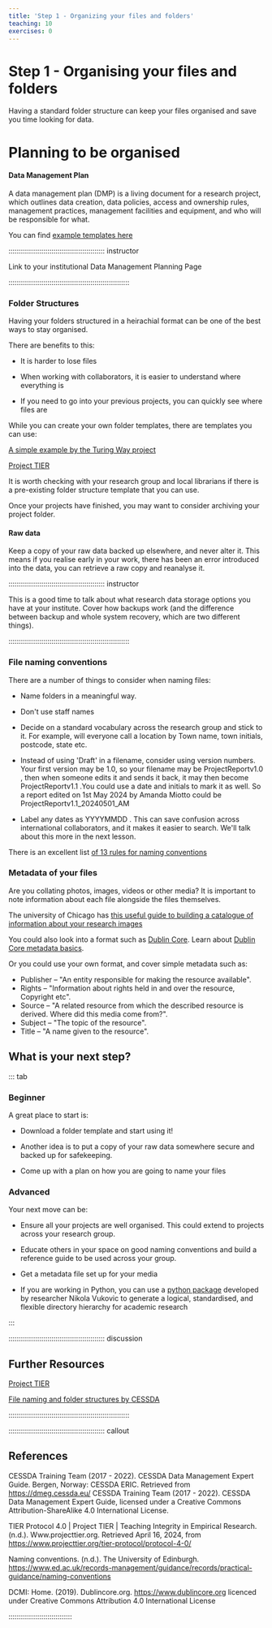 ```yaml
---
title: 'Step 1 - Organizing your files and folders'
teaching: 10
exercises: 0
---
```



# Step 1 - Organising your files and folders

Having a standard folder structure can keep your files organised and save you time looking for data. 


# Planning to be organised


#### Data Management Plan

A data management plan (DMP) is a living document for a research project, which outlines data creation, data policies, access and ownership rules, management practices, management facilities and equipment, and who will be responsible for what.

You can find [example templates here](https://ardc.edu.au/resource/data-management-plans/)


::::::::::::::::::::::::::::::::::::::::::::::: instructor


Link to your institutional Data Management Planning Page


:::::::::::::::::::::::::::::::::::::::::::::::::::::::::::


### Folder Structures

Having your folders structured in a heirachial format can be one of the best ways to stay organised.

There are benefits to this:

 - It is harder to lose files

 - When working with collaborators, it is easier to understand where everything is

 - If you need to go into your previous projects, you can quickly see where files are


While you can create your own folder templates, there are templates you can use:


[A simple example by the Turing Way project](https://the-turing-way.netlify.app/reproducible-research/compendia#basic-compendium)

[Project TIER](https://www.projecttier.org/tier-protocol/protocol-4-0/root/)


It is worth checking with your research group and local librarians if there is a pre-existing folder structure template that you can use.

Once your projects have finished, you may want to consider archiving your project folder.

#### Raw data

Keep a copy of your raw data backed up elsewhere, and never alter it. This means if you realise early in your work, there has been an error introduced into the data, you can retrieve a raw copy and reanalyse it.

::::::::::::::::::::::::::::::::::::::::::::::: instructor


This is a good time to talk about what research data storage options you have at your institute. Cover how backups work (and the difference between backup and whole system recovery, which are two different things).


:::::::::::::::::::::::::::::::::::::::::::::::::::::::::::


### File naming conventions

There are a number of things to consider when naming files:

- Name folders in a meaningful way. 

- Don't use staff names

- Decide on a standard vocabulary across the research group and stick to it.  For example, will everyone call a location by Town name, town initials, postcode, state etc. 

- Instead of using 'Draft' in a filename, consider using version numbers. Your first version may be 1.0, so your filename may be ProjectReportv1.0 , then when someone edits it and sends it back, it may then become ProjectReportv1.1 .You could use a date and initials to mark it as well. So a report edited on 1st May 2024 by Amanda Miotto could be ProjectReportv1.1_20240501_AM

- Label any dates as YYYYMMDD . This can save confusion across international collaborators, and it makes it easier to search. We'll talk about this more in the next lesson.

There is an excellent list [of 13 rules for naming conventions](https://www.ed.ac.uk/records-management/guidance/records/practical-guidance/naming-conventions)


### Metadata of your files

Are you collating photos, images, videos or other media? It is important to note information about each file alongside the files themselves.

The university of Chicago has [this useful guide to building a catalogue of information about your research images](https://vrc.uchicago.edu/guide-cataloging-your-images)

You could also look into a format such as [Dublin Core](https://en.wikipedia.org/wiki/Dublin_Core). Learn about [Dublin Core metadata basics](https://www.dublincore.org/resources/metadata-basics/).

Or you could use your own format, and cover simple metadata such as:

 - Publisher – "An entity responsible for making the resource available".
 - Rights – "Information about rights held in and over the resource, Copyright etc".
 - Source – "A related resource from which the described resource is derived. Where did this media come from?".
 - Subject – "The topic of the resource".
 - Title – "A name given to the resource".


## What is your next step?


::: tab 


### Beginner

A great place to start is:

 - Download a folder template and start using it!

 - Another idea is to put a copy of your raw data somewhere secure and backed up for safekeeping.

 - Come up with a plan on how you are going to name your files


### Advanced

Your next move can be:


 - Ensure all your projects are well organised. This could extend to projects across your research group.

 - Educate others in your space on good naming conventions and build a reference guide to be used across your group.

 - Get a metadata file set up for your media

 - If you are working in Python, you can use a [python package](https://github.com/vukovicnikola/templateproject) developed by researcher Nikola Vukovic to generate a logical, standardised, and flexible directory hierarchy for academic research

:::




::::::::::::::::::::::::::::::::::::::::::::::: discussion

## Further Resources

[Project TIER](https://www.projecttier.org/tier-protocol/protocol-4-0/)

[File naming and folder structures by CESSDA](https://dmeg.cessda.eu/Data-Management-Expert-Guide/2.-Organise-Document/File-naming-and-folder-structure)

:::::::::::::::::::::::::::::::::::::::::::::::::::::::::::


::::::::::::::::::::::::::::::::::::::::::::::: callout

## References

CESSDA Training Team (2017 - 2022). CESSDA Data Management Expert Guide.
Bergen, Norway: CESSDA ERIC. Retrieved from https://dmeg.cessda.eu/ CESSDA Training Team (2017 - 2022). CESSDA Data Management Expert Guide, licensed under a Creative Commons Attribution-ShareAlike 4.0 International License.

TIER Protocol 4.0 | Project TIER | Teaching Integrity in Empirical Research. (n.d.). Www.projecttier.org. Retrieved April 16, 2024, from https://www.projecttier.org/tier-protocol/protocol-4-0/

Naming conventions. (n.d.). The University of Edinburgh. https://www.ed.ac.uk/records-management/guidance/records/practical-guidance/naming-conventions

DCMI: Home. (2019). Dublincore.org. https://www.dublincore.org licenced under Creative Commons Attribution 4.0 International License 

:::::::::::::::::::::::::::::::
